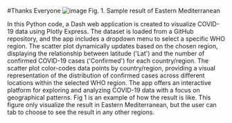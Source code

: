 #Thanks Everyone
![image](https://github.com/Rising-Stars-by-Sunshine/STATS201_Jiahe_ok/assets/154964920/aa479e4e-980a-4ddf-afd4-333ea5904208)
Fig. 1. Sample result of Eastern Mediterranean  

In this Python code, a Dash web application is created to visualize COVID-19 data using Plotly Express. The dataset is loaded from a GitHub repository, and the app includes a dropdown menu to select a specific WHO region. The scatter plot dynamically updates based on the chosen region, displaying the relationship between latitude ('Lat') and the number of confirmed COVID-19 cases ('Confirmed') for each country/region. The scatter plot color-codes data points by country/region, providing a visual representation of the distribution of confirmed cases across different locations within the selected WHO region. The app offers an interactive platform for exploring and analyzing COVID-19 data with a focus on geographical patterns.
Fig 1 is an example of how the result is like. This figure only visualize the result in Eastern Mediterranean, but the user can tab to choose to see the result in any other regions.

